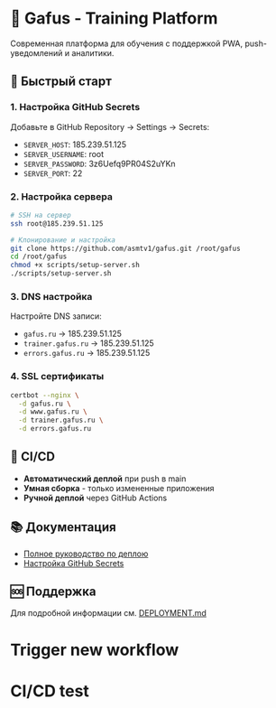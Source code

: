 # 🚀 Gafus - Training Platform

Современная платформа для обучения с поддержкой PWA, push-уведомлений и аналитики.

## 🚀 Быстрый старт

### 1. Настройка GitHub Secrets

Добавьте в GitHub Repository → Settings → Secrets:
- `SERVER_HOST`: 185.239.51.125
- `SERVER_USERNAME`: root  
- `SERVER_PASSWORD`: 3z6Uefq9PR04S2uYKn
- `SERVER_PORT`: 22

### 2. Настройка сервера

```bash
# SSH на сервер
ssh root@185.239.51.125

# Клонирование и настройка
git clone https://github.com/asmtv1/gafus.git /root/gafus
cd /root/gafus
chmod +x scripts/setup-server.sh
./scripts/setup-server.sh
```

### 3. DNS настройка

Настройте DNS записи:
- `gafus.ru` → 185.239.51.125
- `trainer.gafus.ru` → 185.239.51.125  
- `errors.gafus.ru` → 185.239.51.125

### 4. SSL сертификаты

```bash
certbot --nginx \
  -d gafus.ru \
  -d www.gafus.ru \
  -d trainer.gafus.ru \
  -d errors.gafus.ru
```

## 🔄 CI/CD

- **Автоматический деплой** при push в main
- **Умная сборка** - только измененные приложения
- **Ручной деплой** через GitHub Actions

## 📚 Документация

- [Полное руководство по деплою](DEPLOYMENT.md)
- [Настройка GitHub Secrets](scripts/setup-github-secrets.sh)

## 🆘 Поддержка

Для подробной информации см. [DEPLOYMENT.md](DEPLOYMENT.md)
# Trigger new workflow
# CI/CD test
